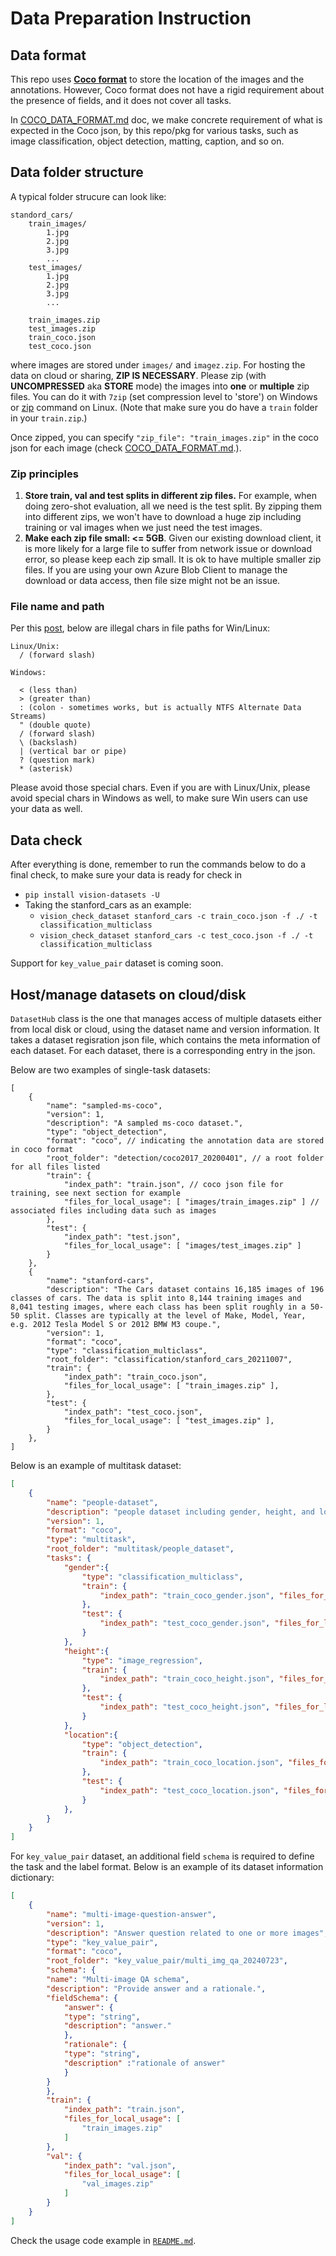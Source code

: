 # Data Preparation Instruction

## Data format

This repo uses [**Coco format**](https://cocodataset.org/#home) to store the location of the images and the annotations. However, Coco format does not have a rigid requirement about the presence of fields, and it does not cover all tasks.

In [COCO_DATA_FORMAT.md](COCO_DATA_FORMAT.md) doc, we make concrete requirement of what is expected in the Coco json, by this repo/pkg for various tasks, such as image classification, object detection, matting, caption, and so on.

## Data folder structure

A typical folder strucure can look like:

```
standord_cars/
    train_images/
        1.jpg
        2.jpg
        3.jpg
        ...
    test_images/
        1.jpg
        2.jpg
        3.jpg
        ...

    train_images.zip
    test_images.zip
    train_coco.json
    test_coco.json
```

where images are stored under `images/` and `imagez.zip`. For hosting the data on cloud or sharing, **ZIP IS NECESSARY**. Please zip (with **UNCOMPRESSED** aka **STORE** mode) the images into **one** or **multiple** zip files. You can do it with `7zip` (set compression level to 'store') on Windows or [zip](https://superuser.com/questions/411394/zip-files-without-compression) command on Linux. (Note that make sure you do have a `train` folder in your `train.zip`.)

Once zipped, you can specify `"zip_file": "train_images.zip"` in the coco json for each image (check [COCO_DATA_FORMAT.md](COCO_DATA_FORMAT.md).).

### Zip principles

1. **Store train, val and test splits in different zip files.** For example, when doing zero-shot evaluation, all we need is the test split. By zipping them into different zips, we won't have to download a huge zip including training or val images when we just need the test images.
2. **Make each zip file small: <= 5GB**. Given our existing download client, it is more likely for a large file to suffer from network issue or download error, so please keep each zip small. It is ok to have multiple smaller zip files. If you are using your own Azure Blob Client to manage the download or data access, then file size might not be an issue.

### File name and path

Per this [post](https://stackoverflow.com/questions/1976007/what-characters-are-forbidden-in-windows-and-linux-directory-names), below are illegal chars in file paths for Win/Linux:

```
Linux/Unix:
  / (forward slash)

Windows:

  < (less than)
  > (greater than)
  : (colon - sometimes works, but is actually NTFS Alternate Data Streams)
  " (double quote)
  / (forward slash)
  \ (backslash)
  | (vertical bar or pipe)
  ? (question mark)
  * (asterisk)

```

Please avoid those special chars. Even if you are with Linux/Unix, please avoid special chars in Windows as well, to make sure Win users can use your data as well.

## Data check

After everything is done, remember to run the commands below to do a final check, to make sure your data is ready for check in
- `pip install vision-datasets -U`
- Taking the stanford_cars as an example:
  - `vision_check_dataset stanford_cars -c train_coco.json -f ./ -t classification_multiclass`
  - `vision_check_dataset stanford_cars -c test_coco.json -f ./ -t classification_multiclass`

Support for `key_value_pair` dataset is coming soon.

## Host/manage datasets on cloud/disk

`DatasetHub` class is the one that manages access of multiple datasets either from local disk or cloud, using the dataset name and version information. It takes a dataset regisration json file, which contains the meta information of each dataset. For each dataset, there is a corresponding entry in the json.

Below are two examples of single-task datasets:

```{json}
[
    {
        "name": "sampled-ms-coco",
        "version": 1,
        "description": "A sampled ms-coco dataset.",
        "type": "object_detection",
        "format": "coco", // indicating the annotation data are stored in coco format
        "root_folder": "detection/coco2017_20200401", // a root folder for all files listed
        "train": {
            "index_path": "train.json", // coco json file for training, see next section for example
            "files_for_local_usage": [ "images/train_images.zip" ] // associated files including data such as images 
        },
        "test": {
            "index_path": "test.json",
            "files_for_local_usage": [ "images/test_images.zip" ]
        }
    },
    {
        "name": "stanford-cars",
        "description": "The Cars dataset contains 16,185 images of 196 classes of cars. The data is split into 8,144 training images and 8,041 testing images, where each class has been split roughly in a 50-50 split. Classes are typically at the level of Make, Model, Year, e.g. 2012 Tesla Model S or 2012 BMW M3 coupe.",
        "version": 1,
        "format": "coco",
        "type": "classification_multiclass",
        "root_folder": "classification/stanford_cars_20211007",
        "train": {
            "index_path": "train_coco.json",
            "files_for_local_usage": [ "train_images.zip" ],
        },
        "test": {
            "index_path": "test_coco.json",
            "files_for_local_usage": [ "test_images.zip" ],
        }
    },
]
```

Below is an example of multitask dataset:

```json
[
    {
        "name": "people-dataset",
        "description": "people dataset including gender, height, and location information",
        "version": 1,
        "format": "coco",
        "type": "multitask",
        "root_folder": "multitask/people_dataset",
        "tasks": {
            "gender":{
                "type": "classification_multiclass",
                "train": {
                    "index_path": "train_coco_gender.json", "files_for_local_usage": [ "train_images.zip" ],
                },
                "test": {
                    "index_path": "test_coco_gender.json", "files_for_local_usage": [ "test_images.zip" ],
                }
            },
            "height":{
                "type": "image_regression",
                "train": {
                    "index_path": "train_coco_height.json", "files_for_local_usage": [ "train_images.zip" ],
                },
                "test": {
                    "index_path": "test_coco_height.json", "files_for_local_usage": [ "test_images.zip" ],
                }
            },
            "location":{
                "type": "object_detection",
                "train": {
                    "index_path": "train_coco_location.json", "files_for_local_usage": [ "train_images.zip" ],
                },
                "test": {
                    "index_path": "test_coco_location.json", "files_for_local_usage": [ "test_images.zip" ],
                }
            },
        }
    }
]
```

For `key_value_pair` dataset, an additional field `schema` is required to define the task and the label format. Below is an example of its dataset information dictionary:

```json
[
    {
        "name": "multi-image-question-answer",
        "version": 1,
        "description": "Answer question related to one or more images",
        "type": "key_value_pair",
        "format": "coco",
        "root_folder": "key_value_pair/multi_img_qa_20240723",
        "schema": {
        "name": "Multi-image QA schema",
        "description": "Provide answer and a rationale.",
        "fieldSchema": {
            "answer": {
            "type": "string",
            "description": "answer."  
            },
            "rationale": {
            "type": "string",
            "description" :"rationale of answer"
            }
        }    
        },
        "train": {
            "index_path": "train.json",
            "files_for_local_usage": [
                "train_images.zip"
            ]
        },
        "val": {
            "index_path": "val.json",
            "files_for_local_usage": [
                "val_images.zip"
            ]
        }
    }
]
```

Check the usage code example in [`README.md`](README.md).
